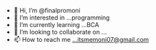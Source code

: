 - 👋 Hi, I’m @finalpromoni
- 👀 I’m interested in ...programming
- 🌱 I’m currently learning ...BCA
- 💞️ I’m looking to collaborate on ...
- 📫 How to reach me ...itsmemoni07@gmail.com

<!---
finalpromoni/finalpromoni is a ✨ special ✨ repository because its `README.md` (this file) appears on your GitHub profile.
You can click the Preview link to take a look at your changes.
--->
